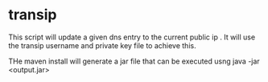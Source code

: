 # transip

This script will update a given dns entry to the current public ip .
It will use the transip username and private key file to achieve this.

THe maven install will generate a jar file that can be executed usng java -jar <output.jar>
